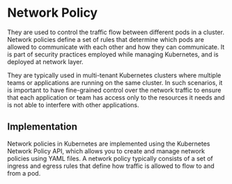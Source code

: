 # Network Policy
They are used to control the traffic flow between different pods in a cluster.
Network policies define a set of rules that determine which pods are allowed to communicate with each other and how they can communicate. It is part of security practices employed while managing Kubernetes, and is deployed at network layer.

They are typically used in multi-tenant Kubernetes clusters where multiple teams or applications are running on the same cluster. In such scenarios, it is important to have fine-grained control over the network traffic to ensure that each application or team has access only to the resources it needs and is not able to interfere with other applications.

## Implementation

Network policies in Kubernetes are implemented using the Kubernetes Network Policy API, which allows you to create and manage network policies using YAML files. A network policy typically consists of a set of ingress and egress rules that define how traffic is allowed to flow to and from a pod.

